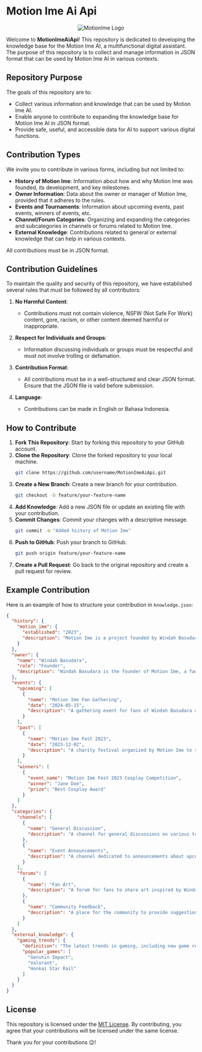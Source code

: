 
# Motion Ime Ai Api

<p align="center">
  <img src="https://cdn.discordapp.com/icons/1204973330449567774/a1bb705019ec7a1b0a239172cffc18d6.webp?size=96" alt="MotionIme Logo" />
</p>

Welcome to **MotionImeAiApi**! This repository is dedicated to developing the knowledge base for the Motion Ime AI, a multifunctional digital assistant. The purpose of this repository is to collect and manage information in JSON format that can be used by Motion Ime AI in various contexts.

## Repository Purpose

The goals of this repository are to:
- Collect various information and knowledge that can be used by Motion Ime AI.
- Enable anyone to contribute to expanding the knowledge base for Motion Ime AI in JSON format.
- Provide safe, useful, and accessible data for AI to support various digital functions.

## Contribution Types

We invite you to contribute in various forms, including but not limited to:
- **History of Motion Ime**: Information about how and why Motion Ime was founded, its development, and key milestones.
- **Owner Information**: Data about the owner or manager of Motion Ime, provided that it adheres to the rules.
- **Events and Tournaments**: Information about upcoming events, past events, winners of events, etc.
- **Channel/Forum Categories**: Organizing and expanding the categories and subcategories in channels or forums related to Motion Ime.
- **External Knowledge**: Contributions related to general or external knowledge that can help in various contexts.

All contributions must be in JSON format.

## Contribution Guidelines

To maintain the quality and security of this repository, we have established several rules that must be followed by all contributors:

1. **No Harmful Content**:
   - Contributions must not contain violence, NSFW (Not Safe For Work) content, gore, racism, or other content deemed harmful or inappropriate.
   
2. **Respect for Individuals and Groups**:
   - Information discussing individuals or groups must be respectful and must not involve trolling or defamation.

3. **Contribution Format**:
   - All contributions must be in a well-structured and clear JSON format. Ensure that the JSON file is valid before submission.

4. **Language**:
   - Contributions can be made in English or Bahasa Indonesia.

## How to Contribute

1. **Fork This Repository**: Start by forking this repository to your GitHub account.
2. **Clone the Repository**: Clone the forked repository to your local machine.
   ```bash
   git clone https://github.com/username/MotionImeAiApi.git
   ```
3. **Create a New Branch**: Create a new branch for your contribution.
   ```bash
   git checkout -b feature/your-feature-name
   ```
4. **Add Knowledge**: Add a new JSON file or update an existing file with your contribution.
5. **Commit Changes**: Commit your changes with a descriptive message.
   ```bash
   git commit -m "Added history of Motion Ime"
   ```
6. **Push to GitHub**: Push your branch to GitHub.
   ```bash
   git push origin feature/your-feature-name
   ```
7. **Create a Pull Request**: Go back to the original repository and create a pull request for review.

## Example Contribution

Here is an example of how to structure your contribution in `knowledge.json`:

```json
{
  "history": {
    "motion_ime": {
      "established": "2023",
      "description": "Motion Ime is a project founded by Windah Basudara and Rio Djaja, focused on developing merchandise based on unique 3D imaging technology. It has grown into one of the largest online communities in Indonesia."
    }
  },
  "owner": {
    "name": "Windah Basudara",
    "role": "Founder",
    "description": "Windah Basudara is the founder of Motion Ime, a famous YouTuber and streamer in Indonesia known for building an active digital community."
  },
  "events": {
    "upcoming": [
      {
        "name": "Motion Ime Fan Gathering",
        "date": "2024-05-15",
        "description": "A gathering event for fans of Windah Basudara and members of the Motion Ime community, featuring Q&A sessions, mini-games, and watch parties."
      }
    ],
    "past": [
      {
        "name": "Motion Ime Fest 2023",
        "date": "2023-12-02",
        "description": "A charity festival organized by Motion Ime to support communities in Papua. The event featured game exhibitions, cosplay competitions, and music performances."
      }
    ],
    "winners": [
      {
        "event_name": "Motion Ime Fest 2023 Cosplay Competition",
        "winner": "Jane Doe",
        "prize": "Best Cosplay Award"
      }
    ]
  },
  "categories": {
    "channels": [
      {
        "name": "General Discussion",
        "description": "A channel for general discussions on various topics within the Motion Ime community."
      },
      {
        "name": "Event Announcements",
        "description": "A channel dedicated to announcements about upcoming events within Motion Ime."
      }
    ],
    "forums": [
      {
        "name": "Fan Art",
        "description": "A forum for fans to share art inspired by Windah Basudara and the Motion Ime community."
      },
      {
        "name": "Community Feedback",
        "description": "A place for the community to provide suggestions and feedback regarding the development of Motion Ime."
      }
    ]
  },
  "external_knowledge": {
    "gaming_trends": {
      "definition": "The latest trends in gaming, including new game releases, gaming technology, and global gaming communities.",
      "popular_games": [
        "Genshin Impact",
        "Valorant",
        "Honkai Star Rail"
      ]
    }
  }
}
```

## License

This repository is licensed under the [MIT License](LICENSE). By contributing, you agree that your contributions will be licensed under the same license.

Thank you for your contributions 😉!
